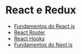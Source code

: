 # React e Redux

- [Fundamentos do React.js](react/README.md)
- [React Router](react-router/README.md)
- [React Hooks](react-hooks/README.md)
- [Fundamentos do Next.js](next-js/README.md)
